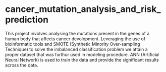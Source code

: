 # cancer_mutation_analysis_and_risk_prediction

This project involves analysing the mutations present in the genes of a human body that affects cancer devolopment. Leveraging the use of bioinformatic tools and SMOTE (Synthetic Minority Over-sampling Technique) to solve the imbalanced classification problem we attain a proper dataset that was furthur used in modeling procedure. ANN (Artificial Neural Network) is used to train the data and provide the significant results across the data.
